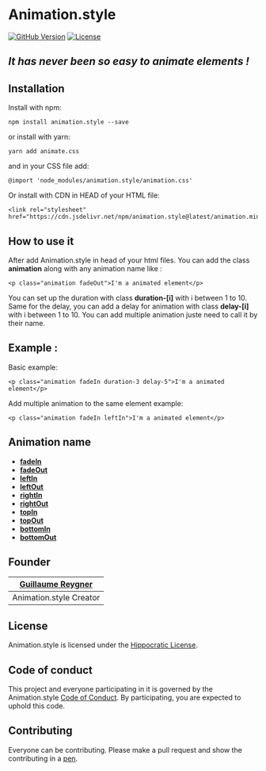 # Animation.style

[![GitHub Version](https://img.shields.io/github/v/release/guillaume-rygn/animation-style.svg?style=for-the-badge)](https://github.com/guillaume-rygn/animation-style/releases) [![License](https://img.shields.io/badge/license-hippocratic%20license-orange.svg?longCache=true&style=for-the-badge)](https://github.com/animate-css/animate.css/blob/main/LICENSE)

## ***It has never been so easy to animate elements !***

## Installation

Install with npm:
```shell
npm install animation.style --save
```

or install with yarn: 

```shell
yarn add animate.css
```

and in your CSS file add: 

```
@import 'node_modules/animation.style/animation.css'
```

Or install with CDN in HEAD of your HTML file: 

```
<link rel="stylesheet" href="https://cdn.jsdelivr.net/npm/animation.style@latest/animation.min.css"/>
```

## How to use it 

After add Animation.style in head of your html files. You can add the class **animation** along with any animation name like :

```
<p class="animation fadeOut">I'm a animated element</p>
```

You can set up the duration with class **duration-[i]** with i between 1 to 10.
Same for the delay, you can add a delay for animation with class **delay-[i]** with i between 1 to 10.
You can add multiple animation juste need to call it by their name.

## Example : 

Basic example: 
```
<p class="animation fadeIn duration-3 delay-5">I'm a animated element</p>
```
Add multiple animation to the same element example: 

```
<p class="animation fadeIn leftIn">I'm a animated element</p>
```

## Animation name

- **[fadeIn](source/fade/fadeIn.css)**
- **[fadeOut](source/fade/fadeOut.css)**
- **[leftIn](source/translate/leftIn.css)**
- **[leftOut](source/translate/leftOut.css)**
- **[rightIn](source/translate/rightIn.css)**
- **[rightOut](source/translate/rightOut.css)**
- **[topIn](source/translate/topIn.css)**
- **[topOut](source/translate/topOut.css)**
- **[bottomIn](source/translate/bottomIn.css)**
- **[bottomOut](source/translate/bottomOut.css)**

## Founder

| [Guillaume Reygner](https://github.com/guillaume-rygn) |
| ----------- |
| Animation.style Creator | 

## License

Animation.style is licensed under the [Hippocratic License](LICENSE.md).

## Code of conduct

This project and everyone participating in it is governed by the Animation.style [Code of Conduct](CODE_OF_CONDUCT.md). By participating, you are expected to uphold this code. 


## Contributing

Everyone can be contributing. Please make a pull request and show the contributing in a [pen](https://codepen.io).


